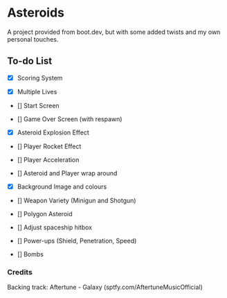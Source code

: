 # Asteroids
A project provided from boot.dev, but with some added twists and my own personal touches.

## To-do List

- [x] Scoring System

- [x] Multiple Lives

- [] Start Screen

- [] Game Over Screen (with respawn)

- [x] Asteroid Explosion Effect

- [] Player Rocket Effect

- [] Player Acceleration

- [] Asteroid and Player wrap around

- [x] Background Image and colours

- [] Weapon Variety (Minigun and Shotgun)

- [] Polygon Asteroid

- [] Adjust spaceship hitbox

- [] Power-ups (Shield, Penetration, Speed)

- [] Bombs

### Credits
Backing track: Aftertune - Galaxy (sptfy.com/AftertuneMusicOfficial)
